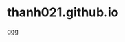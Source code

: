 # thanh021.github.io
ggg
<template>

  <div v-if="isOpened == true" class="black-bg" @click="isOpened=false">

    <div class="white-bg">

      <h4>Công thức tính tốc độ tấn công</h4>

      <p>최종 공속 =

        무기 공속 * (1 - 스탯공속 - 성격공속 - 비법공속 - 연합공속 - 장비공속) / (1 + 퓨리공속증가량 + 퀴큰공속증가량)</p>

      <p>{{ final_speed }} =

        {{ weapon_speed }} * (1 - {{ stat }} - {{ personality }} - {{ secret / 100 }} - {{ union_speed / 100 }} -

        {{ equip_speed / 100 }}) / (1 + {{ fury - 1 }} + {{ quicken - 1 }})</p>

    </div>

  </div>

  <a href="/evil_hunter_tycoon"><img alt="evt_title" class="title_img" src="./assets/eht_title.png"></a>

  <div>

    <a class="hits" href="https://hits.sh/lubiksss.github.io/evil_hunter_tycoon/">

      <img alt="Hits" src="https://hits.sh/lubiksss.github.io/evil_hunter_tycoon.svg?view=today-total"/>

    </a>

    <h2>이블 헌터 타이쿤 공속 계산기</h2>

  </div>

  <table>

    <thead>

    <th v-for="item in items" :key="item">

      {{ item }}

    </th>

    </thead>

    <tbody>

    <td>

      <select v-model.trim.number="job" @change="change_job">

        <option disabled value="">선택</option>

        <option value="0">버서커</option>

        <option value="1">소서러</option>

        <option value="2">레인져</option>

        <option value="3">팔라딘</option>

      </select>

    </td>

    <td v-show="job===''"></td>

    <td v-show="job===0">

      <select v-model.trim.number="weapon_speed" @change="weapon_speed_cal">

        <option disabled value="">선택</option>

        <!--        <option value="1.7">일격필살</option>-->

        <!--        <option value="1.3">피의 광기</option>-->

        <option value="2">고대,원시</option>

        <option value="2.2">발할라</option>

      </select>

    </td>

    <td v-show="job===1">

      <select v-model.trim.number="weapon_speed" @change="weapon_speed_cal">

        <option disabled value="">선택</option>

        <!--        <option value="1.5">데모닉</option>-->

        <!--        <option value="2.3">대마법사</option>-->

        <option value="2.2">고대,원시</option>

        <option value="2.3">이모탈</option>

      </select>

    </td>

    <td v-show="job===2">

      <select v-model.trim.number="weapon_speed" @change="weapon_speed_cal">

        <option disabled value="">선택</option>

        <!--        <option value="2.1">삼위일체</option>-->

        <!--        <option value="1.5">백발백중</option>-->

        <option value="1.8">고대,원시</option>

        <option value="2">비자야</option>

      </select>

    </td>

    <td v-show="job===3">

      <select v-model.trim.number="weapon_speed" @change="weapon_speed_cal">

        <option disabled value="">선택</option>

        <!--        <option value="2.5">오딘의 망치</option>-->

        <!--        <option value="2">신의 격노</option>-->

        <option value="2.4">고대,원시</option>

        <option value="2.5">묠니르</option>

      </select>

    </td>

    <td>

      <select v-model.trim.number="stat" @change="weapon_speed_cal">

        <option disabled value="">선택</option>

        <option value="0">회색</option>

        <option value="0.1">파란색</option>

        <option value="0.2">주황색</option>

        <option value="0.3">보라색</option>

      </select>

    </td>

    <td>

      <select v-model.trim.number="personality" @change="weapon_speed_cal">

        <option disabled value="">선택</option>

        <option value="0">효과 없음</option>

        <option value="-0.1">둔한</option>

        <option value="0.07">영웅심리</option>

        <option value="0.1">날쌘돌이</option>

      </select>

    </td>

    <td>

      <input v-model.trim.number="secret" max="10" min="0" onfocus="this.value=''" placeholder="입력(%)" step="0.1"

             type="number" @input="weapon_speed_cal">

    </td>

    <td>

      <input v-model.trim.number="union_speed" max="5" min="0" onfocus="this.value=''" placeholder="입력(%)" type="number"

             @input="weapon_speed_cal">

    </td>

    <td>

      <select v-model.trim.number="quicken" @change="weapon_speed_cal">

        <option disabled value="">선택</option>

        <option value="1">Lv.0</option>

        <option value="1.1">Lv.1</option>

        <option value="1.2">Lv.2</option>

        <option value="1.3">Lv.3</option>

        <option value="1.4">Lv.4</option>

        <option value="1.5">Lv.5</option>

      </select>

    </td>

    <td>

      <select v-model.trim.number="fury" @change="weapon_speed_cal">

        <option disabled value="">선택</option>

        <option value="1">Lv.0</option>

        <option value="2.38">Lv.1</option>

        <option value="4">Lv.10</option>

        <option value="4.18">Lv.11</option>

        <option value="4.36">Lv.12</option>

        <option value="4.54">Lv.13</option>

      </select>

    </td>

    </tbody>

  </table>

  <div class="equip">

    <span>룬, 장비 공속: </span>

    <input v-model.trim.number="equip_speed" max="100" min="0" placeholder="입력(%)" type="number"

           @input="final_speed_cal">

  </div>

  <div class="final">

    <span>최종 공속: </span>

    <input v-model.trim.number="final_speed" max="3" min="0.25" placeholder="입력(%)" step="0.01" type="number"

           @input="weapon_speed_cal">

    <br>

    <button @click="isOpened=true">공속 계산식</button>

  </div>

  <ol>

    <h3>⭐ ️참고</h3>

    <li>직업을 선택하세요.</li>

    <li>무기, 스탯, 성격, 퀴큰, 퓨리를 선택 / 비법, 연합공속을 입력하세요.</li>

    <li>퓨리룬 Lv1,2,3 장착시 퓨리 Lv11,12,13 선택하면 됩니다.</li>

    <li><span class="final_inline">최종 공속</span> 0.25를 기준으로 <span class="equip_inline">룬, 장비 공속</span>이 계산됩니다. <span

        class="final_inline">최종 공속</span>

      수정도 가능합니다.

    </li>

    <li><span class="equip_inline">룬, 장비 공속</span> 수정 시 그에 따른 <span class="final_inline">최종 공속</span>이 계산됩니다.</li>

    <li>정확도를 위해서 반올림 안했습니다.</li>

    <li>ex) <span class="equip_inline">룬, 장비 공속</span>이 82.955면 83을 맞춰야 합니다.</li>

    <li>ex) <span class="final_inline">최종 공속</span>이 0.255면 인게임 표기는 0.25지만 초당 공격력은 0.255로 계산됩니다.</li>

  </ol>

  <div class="maker">

    <span>제작) 벨 연합 가자미벨</span>

  </div>

</template>

<script>

export default {

  name: 'App',

  data() {

    return {

      job: '',

      weapon_speed: '',

      stat: '',

      personality: '',

      secret: '',

      union_speed: '',

      quicken: '',

      fury: '',

      equip_speed: '',

      final_speed: '',

      isOpened: false,

      items: ['직업', '무기', '공속스탯', '성격', '비법', '연합공속', '퀴큰', '퓨리']

    };

  }

  ,

  components: {},

  methods: {

    change_job: function () {

      this.job_init(this.job);

    },

    job_init: function (job) {

      if (job === 0) {

        this.job = 0;

        this.weapon_speed = 2;

        this.quicken = 1;

        this.fury = 4;

        this.final_speed = 0.25;

        this.weapon_speed_cal();

      } else if (job === 1) {

        this.job = 1;

        this.weapon_speed = 2.2;

        this.quicken = 1.5;

        this.fury = 1;

        this.final_speed = 0.25;

        this.weapon_speed_cal();

      } else if (job === 2) {

        this.job = 2;

        this.weapon_speed = 1.8;

        this.quicken = 1.5;

        this.fury = 1;

        this.final_speed = 0.25;

        this.weapon_speed_cal();

      } else if (job === 3) {

        this.job = 3;

        this.weapon_speed = 2.4;

        this.quicken = 1.5;

        this.fury = 1;

        this.final_speed = 0.25;

        this.weapon_speed_cal();

      }

    },

    weapon_speed_cal: function () {

      let equip_speed

          = (1.0 - this.stat - this.personality - this.secret / 100 - this.union_speed / 100

          - this.final_speed / this.weapon_speed * (1.0 + this.fury - 1.0 + this.quicken - 1.0)) * 100

      if (equip_speed < 0) {

        this.equip_speed = 0;

      } else {

        this.equip_speed = equip_speed.toFixed(3);

      }

    },

    final_speed_cal: function () {

      let final_speed =

          this.weapon_speed

          * (1.0 - this.stat - this.personality - this.secret / 100 - this.union_speed / 100 - this.equip_speed / 100)

          / (1.0 + this.fury - 1.0 + this.quicken - 1.0)

      // final_speed = final_speed * 1000 / 1000

      if (final_speed < 0.25) {

        this.final_speed = 0.250

      } else {

        this.final_speed = final_speed.toFixed(3);

      }

    }

  }

}

</script>

<style>

#app {

  font-family: Avenir, Helvetica, Arial, sans-serif;

  -webkit-font-smoothing: antialiased;

  -moz-osx-font-smoothing: grayscale;

  text-align: center;

  color: #2c3e50;

}

table {

  display: table;

  table-layout: fixed;

  width: 100%;

  text-align: center;

  border: 1px solid #2c3e50;

  border-collapse: collapse;

}

body {

  margin: 0 auto;

}

th {

  background: lightgrey;

}

th, td {

  display: table-cell;

  border: 1px solid #2c3e50;

  padding: 5px;

}

td > select, td > input {

  text-align: center;

  width: 100%;

  border: none;

}

input {

  width: 80px;

  text-align: center;

}

.equip, .final {

  margin: 30px;

}

.final, .final > input {

  color: darkred;

  font-size: 20px;

  font-weight: 900;

}

.equip, .equip > input {

  color: darkblue;

  font-size: 20px;

  font-weight: 900;

}

.target > span, .necessary > span {

  margin-right: 20px;

}

.black-bg {

  box-sizing: border-box;

  width: 100%;

  height: 100%;

  background: rgba(0, 0, 0, 0.5);

  position: fixed;

  padding: 20px;

}

.white-bg {

  width: calc(100% - 40px - 40px);

  position: absolute;

  top: 30%;

  background: white;

  border-radius: 8px;

  padding: 20px;

}

button {

  font-size: 15px;

}

ol {

  text-align: left;

}

h3 {

  margin-bottom: 5px;

}

.final_inline {

  font-weight: 700;

  color: darkred;

}

.equip_inline {

  font-weight: 700;

  color: darkblue;

}

.title_img {

  width: 100%;

}

.hits {

  float: right;

}

.maker {

  box-sizing: border-box;

  width: 100%;

  padding: 5px;

  border-top: solid 1px;

  font-weight: 700;

  font-size: 13px;

  text-align: right;

}

@media (min-width: 600px) {

  body {

    width: 600px;

  }

  .black-bg {

    box-sizing: border-box;

    width: 600px;

    height: 100%;

    background: rgba(0, 0, 0, 0.5);

    position: fixed;

    padding: 20px;

  }

  .white-bg {

    width: calc(600px - 40px - 40px);

    position: absolute;

    top: 30%;

    background: white;

    border-radius: 8px;

    padding: 20px;

  }

}

</style>
